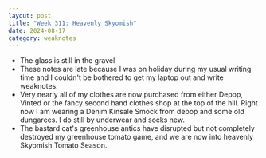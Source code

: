 ```yaml
---
layout: post
title: "Week 311: Heavenly Skyomish"
date: 2024-08-17
category: weaknotes
---
```

* The glass is still in the gravel
* These notes are late because I was on holiday during my usual writing time and I couldn't be bothered to get my laptop out and write weaknotes.
* Very nearly all of my clothes are now purchased from either Depop, Vinted or the fancy second hand clothes shop at the top of the hill. Right now I am wearing a Denim Kinsale Smock from depop and some old dungarees. I do still by underwear and socks new.
* The bastard cat's greenhouse antics have disrupted but not completely destroyed my greenhouse tomato game, and we are now into heavenly Skyomish Tomato Season.
